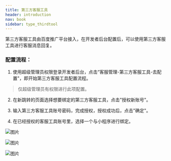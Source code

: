 ```yaml
---
title: 第三方客服工具
header: introduction
nav: book
sidebar: type_thirdtool
---
```

 
第三方客服工具由百度推广平台接入，在开发者后台配置后，可以使用第三方客服工具进行客服消息回复。

### 配置流程： 

1. 使用超级管理员权限登录开发者后台，点击“客服管理-第三方客服工具-去配置"，即开始第三方客服工具配置流程。

> 仅超级管理员有权限进行此项配置。
 

2. 在新跳转的页面选择想要绑定的第三方客服工具，点击"授权新账号"。

3. 输入第三方客服工具账号密码，完成授权，授权成功后，点击"确定"。

4. 在已经授权的客服工具账号里，选择一个与小程序进行绑定。

![图片](https://b.bdstatic.com/searchbox/icms/searchbox/img/customer11.png)

![图片](../../img/introduction/contact/contact2.png)

![图片](https://b.bdstatic.com/searchbox/icms/searchbox/img/customer12.png)
 

